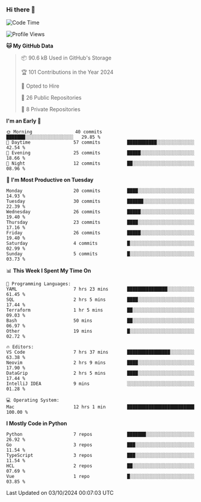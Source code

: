 ### Hi there 👋
<!--![visitors](https://visitor-badge.glitch.me/badge?page_id=d0zingcat)-->
<!--
**d0zingcat/d0zingcat** is a ✨ _special_ ✨ repository because its `README.md` (this file) appears on your GitHub profile.

Here are some ideas to get you started:

- 🔭 I’m currently working on ...
- 🌱 I’m currently learning ...
- 👯 I’m looking to collaborate on ...
- 🤔 I’m looking for help with ...
- 💬 Ask me about ...
- 📫 How to reach me: ...
- 😄 Pronouns: ...
- ⚡ Fun fact: ...
-->
<!--START_SECTION:waka-->
![Code Time](http://img.shields.io/badge/Code%20Time-3%2C820%20hrs%208%20mins-blue)

![Profile Views](http://img.shields.io/badge/Profile%20Views-0-blue)

**🐱 My GitHub Data** 

> 📦 90.6 kB Used in GitHub's Storage 
 > 
> 🏆 101 Contributions in the Year 2024
 > 
> 💼 Opted to Hire
 > 
> 📜 26 Public Repositories 
 > 
> 🔑 8 Private Repositories 
 > 
**I'm an Early 🐤** 

```text
🌞 Morning                40 commits          ███████░░░░░░░░░░░░░░░░░░   29.85 % 
🌆 Daytime                57 commits          ███████████░░░░░░░░░░░░░░   42.54 % 
🌃 Evening                25 commits          █████░░░░░░░░░░░░░░░░░░░░   18.66 % 
🌙 Night                  12 commits          ██░░░░░░░░░░░░░░░░░░░░░░░   08.96 % 
```
📅 **I'm Most Productive on Tuesday** 

```text
Monday                   20 commits          ████░░░░░░░░░░░░░░░░░░░░░   14.93 % 
Tuesday                  30 commits          ██████░░░░░░░░░░░░░░░░░░░   22.39 % 
Wednesday                26 commits          █████░░░░░░░░░░░░░░░░░░░░   19.40 % 
Thursday                 23 commits          ████░░░░░░░░░░░░░░░░░░░░░   17.16 % 
Friday                   26 commits          █████░░░░░░░░░░░░░░░░░░░░   19.40 % 
Saturday                 4 commits           █░░░░░░░░░░░░░░░░░░░░░░░░   02.99 % 
Sunday                   5 commits           █░░░░░░░░░░░░░░░░░░░░░░░░   03.73 % 
```


📊 **This Week I Spent My Time On** 

```text
💬 Programming Languages: 
YAML                     7 hrs 23 mins       ███████████████░░░░░░░░░░   61.45 % 
SQL                      2 hrs 5 mins        ████░░░░░░░░░░░░░░░░░░░░░   17.44 % 
Terraform                1 hr 5 mins         ██░░░░░░░░░░░░░░░░░░░░░░░   09.03 % 
Bash                     50 mins             ██░░░░░░░░░░░░░░░░░░░░░░░   06.97 % 
Other                    19 mins             █░░░░░░░░░░░░░░░░░░░░░░░░   02.72 % 

🔥 Editors: 
VS Code                  7 hrs 37 mins       ████████████████░░░░░░░░░   63.38 % 
Neovim                   2 hrs 9 mins        ████░░░░░░░░░░░░░░░░░░░░░   17.90 % 
DataGrip                 2 hrs 5 mins        ████░░░░░░░░░░░░░░░░░░░░░   17.44 % 
IntelliJ IDEA            9 mins              ░░░░░░░░░░░░░░░░░░░░░░░░░   01.28 % 

💻 Operating System: 
Mac                      12 hrs 1 min        █████████████████████████   100.00 % 
```

**I Mostly Code in Python** 

```text
Python                   7 repos             ███████░░░░░░░░░░░░░░░░░░   26.92 % 
Go                       3 repos             ███░░░░░░░░░░░░░░░░░░░░░░   11.54 % 
TypeScript               3 repos             ███░░░░░░░░░░░░░░░░░░░░░░   11.54 % 
HCL                      2 repos             ██░░░░░░░░░░░░░░░░░░░░░░░   07.69 % 
Vue                      1 repo              █░░░░░░░░░░░░░░░░░░░░░░░░   03.85 % 
```




 Last Updated on 03/10/2024 00:07:03 UTC
<!--END_SECTION:waka-->

